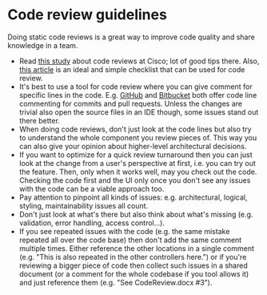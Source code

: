 # Code review guidelines

Doing static code reviews is a great way to improve code quality and share knowledge in a team.

- Read [this study](https://web.archive.org/web/20190620111040/http://www.ibm.com/developerworks/rational/library/11-proven-practices-for-peer-review/) about code reviews at Cisco; lot of good tips there. Also, [this article](https://www.codeproject.com/Articles/1156196/Code-Review-Checklist) is an ideal and simple checklist that can be used for code review.
- It's best to use a tool for code review where you can give comment for specific lines in the code. E.g. [GitHub](https://github.com/) and [Bitbucket](https://bitbucket.org/) both offer code line commenting for commits and pull requests. Unless the changes are trivial also open the source files in an IDE though, some issues stand out there better.
- When doing code reviews, don't just look at the code lines but also try to understand the whole component you review pieces of. This way you can also give your opinion about higher-level architectural decisions.
- If you want to optimize for a quick review turnaround then you can just look at the change from a user's perspective at first, i.e. you can try out the feature. Then, only when it works well, may you check out the code. Checking the code first and the UI only once you don't see any issues with the code can be a viable approach too.
- Pay attention to pinpoint all kinds of issues: e.g. architectural, logical, styling, maintainability issues all count.
- Don't just look at what's there but also think about what's missing (e.g. validation, error handling, access control...).
- If you see repeated issues with the code (e.g. the same mistake repeated all over the code base) then don't add the same comment multiple times. Either reference the other locations in a single comment (e.g. "This is also repeated in the other controllers here.") or if you're reviewing a bigger piece of code then collect such issues in a shared document (or a comment for the whole codebase if you tool allows it) and just reference them (e.g. "See CodeReview.docx #3").
